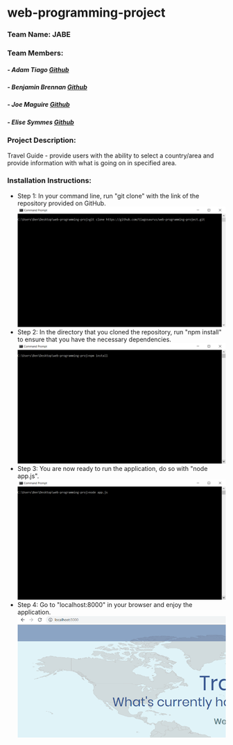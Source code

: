 # web-programming-project

### Team Name: JABE

### Team Members:

##### - Adam Tiago [Github](https://github.com/tiagosaurus/)
##### - Benjamin Brennan [Github](https://github.com/b-brennan)
##### - Joe Maguire [Github](https://github.com/joemaguire19)
##### - Elise Symmes [Github](https://github.com/EliseSymmes)

### Project Description:
Travel Guide - provide users with the ability to select a country/area and provide information with what is going on in specified area.

### Installation Instructions:
- Step 1: In your command line, run "git clone" with the link of the repository provided on GitHub.
    <!-- <img src="./readme images/step 1.png" alt="step 1"> -->
    ![step 1](https://github.com/tiagosaurus/web-programming-project/blob/master/readme_images/step_1.PNG)
- Step 2: In the directory that you cloned the repository, run "npm install" to ensure that you have the necessary dependencies.
    <!-- <img src="./readme images/step 1.png" alt="step 2"> -->
    ![step 1](https://github.com/tiagosaurus/web-programming-project/blob/master/readme_images/step_2.PNG)
- Step 3: You are now ready to run the application, do so with "node app.js".
    <!-- <img src="./readme images/step 1.png" alt="step 3"> -->
    ![step 1](https://github.com/tiagosaurus/web-programming-project/blob/master/readme_images/step_3.PNG)
- Step 4: Go to "localhost:8000" in your browser and enjoy the application.
    <!-- <img src="./readme images/step 1.png" alt="step 4"> -->
    ![step 1](https://github.com/tiagosaurus/web-programming-project/blob/master/readme_images/step_4.PNG)

<!--
### Other Ideas:

- Planning thing to share availability for team meetings
- Fitness tracker 
- Restaurant Picker
- Graduation requirement tracker and manager

### Topic Requirements
-->
